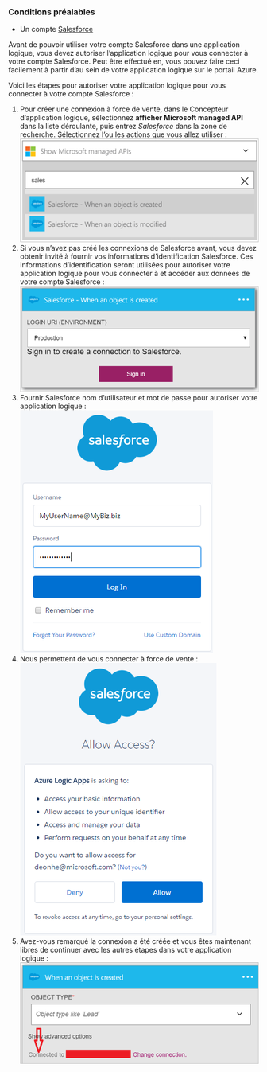 ### <a name="prerequisites"></a>Conditions préalables

- Un compte [Salesforce](https://salesforce.com)  


Avant de pouvoir utiliser votre compte Salesforce dans une application logique, vous devez autoriser l’application logique pour vous connecter à votre compte Salesforce. Peut être effectué en, vous pouvez faire ceci facilement à partir d’au sein de votre application logique sur le portail Azure.  

Voici les étapes pour autoriser votre application logique pour vous connecter à votre compte Salesforce :  
1. Pour créer une connexion à force de vente, dans le Concepteur d’application logique, sélectionnez **afficher Microsoft managed API** dans la liste déroulante, puis entrez *Salesforce* dans la zone de recherche. Sélectionnez l’ou les actions que vous allez utiliser :  
![Image de connexion Salesforce 1](./media/connectors-create-api-salesforce/salesforce-1.png)  
2. Si vous n’avez pas créé les connexions de Salesforce avant, vous devez obtenir invité à fournir vos informations d’identification Salesforce. Ces informations d’identification seront utilisées pour autoriser votre application logique pour vous connecter à et accéder aux données de votre compte Salesforce :  
![Image de connexion Salesforce 2](./media/connectors-create-api-salesforce/salesforce-2.png)  
3. Fournir Salesforce nom d’utilisateur et mot de passe pour autoriser votre application logique :  
 ![Image de connexion Salesforce 3](./media/connectors-create-api-salesforce/salesforce-3.png)  
4. Nous permettent de vous connecter à force de vente :  
![Image de connexion Salesforce 4](./media/connectors-create-api-salesforce/salesforce-4.png)  
5. Avez-vous remarqué la connexion a été créée et vous êtes maintenant libres de continuer avec les autres étapes dans votre application logique :  
![Image de connexion Salesforce 5](./media/connectors-create-api-salesforce/salesforce-5.png)  
